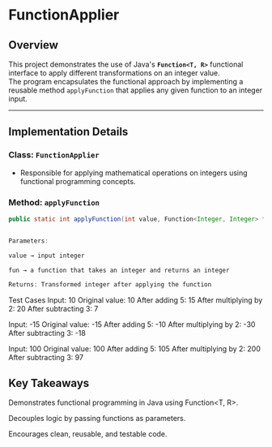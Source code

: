 # FunctionApplier

## Overview
This project demonstrates the use of Java's **`Function<T, R>`** functional interface to apply different transformations on an integer value.  
The program encapsulates the functional approach by implementing a reusable method `applyFunction` that applies any given function to an integer input.

---

## Implementation Details

### Class: `FunctionApplier`
- Responsible for applying mathematical operations on integers using functional programming concepts.

### Method: `applyFunction`
```java
public static int applyFunction(int value, Function<Integer, Integer> fun)


Parameters:

value → input integer

fun → a function that takes an integer and returns an integer

Returns: Transformed integer after applying the function

```
Test Cases
Input: 10
Original value: 10
After adding 5: 15
After multiplying by 2: 20
After subtracting 3: 7

Input: -15
Original value: -15
After adding 5: -10
After multiplying by 2: -30
After subtracting 3: -18

Input: 100
Original value: 100
After adding 5: 105
After multiplying by 2: 200
After subtracting 3: 97

## Key Takeaways

Demonstrates functional programming in Java using Function<T, R>.

Decouples logic by passing functions as parameters.

Encourages clean, reusable, and testable code.
